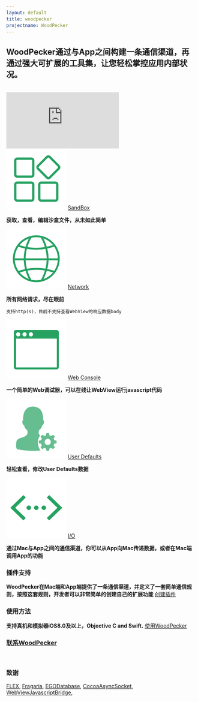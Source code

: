 ```yaml
---
layout: default
title: woodpecker
projectname: WoodPecker
---
```


## WoodPecker通过与App之间构建一条通信渠道，再通过强大可扩展的工具集，让您轻松掌控应用内部状况。
<br/>

<div class="cndemovideo">
  <iframe src="http://player.youku.com/embed/XMzM0ODk3Mzc5Mg==" frameborder="0"></iframe>
</div>


<div class="index-section">
	<img src="/assets/img/tool_sandbox.png"/> <span><a href="/tools/cnsandbox.html">SandBox</a></span>
</div>

**获取，查看，编辑沙盒文件，从未如此简单**

<div class="index-section">
	<img src="/assets/img/tool_network.png"/> <span><a href="/tools/cnnetwork.html">Network</a></span>
</div>

**所有网络请求，尽在眼前**
```
支持http(s)，目前不支持查看WebView的响应数据body
```

<div class="index-section">
	<img src="/assets/img/tool_webconsole.png"/> <span><a href="/tools/cnwebconsole.html">Web Console</a></span>
</div>

**一个简单的Web调试器，可以在线让WebView运行javascript代码**

<div class="index-section">
	<img src="/assets/img/tool_userdefaults.png"/> <span><a href="/tools/cnuserdefaults.html">User Defaults</a></span>
</div>
	
**轻松查看，修改User Defaults数据**

<div class="index-section">
	<img src="/assets/img/tool_io.png"/> <span><a href="/tools/cnio.html">I/O</a></span>
</div>
	
**通过Mac与App之间的通信渠道，你可以从App向Mac传递数据，或者在Mac端调用App的功能**

<h3 class="index-h3">插件支持</h3>

**WoodPecker在Mac端和App端提供了一条通信渠道，并定义了一套简单通信规则，按照这套规则，开发者可以非常简单的创建自己的扩展功能** [创建插件](/cnplugin.html)
<br/>

<h3 class="index-h3">使用方法</h3>

**支持真机和模拟器iOS8.0及以上，Objective C and Swift.** [使用WoodPecker](/cnusage.html)

<h3 class="index-h3"><a href="/cncontact.html">联系WoodPecker</a></h3>
<br/>

<h3 class="index-h3">致谢</h3>

<a href="https://github.com/Flipboard/FLEX">FLEX</a>,
<a href="https://github.com/mugginsoft/Fragaria">Fragaria</a>, 
<a href="https://github.com/enormego/egodatabase">EGODatabase</a>, 
<a href="https://github.com/robbiehanson/CocoaAsyncSocket">CocoaAsyncSocket</a>,
<a href="https://github.com/marcuswestin/WebViewJavascriptBridge">WebViewJavascriptBridge</a>, 


<br/>
<br/>
  





